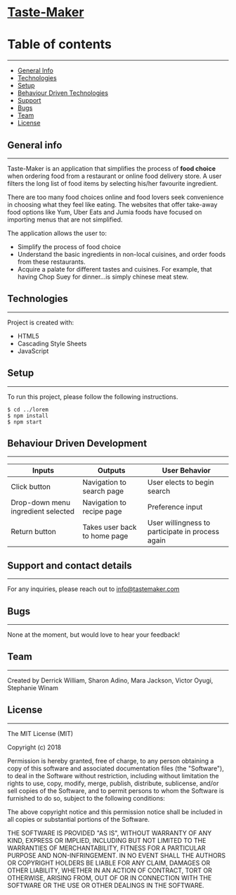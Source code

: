 # [Taste-Maker]()

# Table of contents
***
* [General Info](#General-Info)
* [Technologies](#Technologies)
* [Setup](#Setup)
* [Behaviour Driven Technologies](#Behaviour-Driven-Technologies)
* [Support](#Support)
* [Bugs](#Bugs)
* [Team](#Team)
* [License](#License)

## General info
---
Taste-Maker is an application that simplifies the process of **food choice** when ordering food from a restaurant or online food delivery store. A user filters the long list of food items by selecting his/her favourite ingredient.

There are too many food choices online and food lovers seek convenience in choosing what they feel like eating.
The websites that offer take-away food options like Yum, Uber Eats and Jumia foods have focused on importing menus that are not simplified.

The application allows the user to:
* Simplify the process of food choice
* Understand the basic ingredients in non-local cuisines, and order foods from these restaurants.
* Acquire a palate for different tastes and cuisines. For example, that having Chop Suey for dinner...is simply chinese meat stew.


## Technologies
---
Project is created with:
* HTML5
* Cascading Style Sheets
* JavaScript

## Setup
---
To run this project, please follow the following instructions.

```
$ cd ../lorem
$ npm install
$ npm start
```

## Behaviour Driven Development
---
| Inputs|Outputs|User Behavior|
|-------|-------|-------------|
| Click button    |  Navigation to search page | User elects to begin search |
| Drop-down menu ingredient selected | Navigation to recipe page | Preference input |
| Return button         |   Takes user back to home page| User willingness to participate in process again|



## Support and contact details
---
For any inquiries, please reach out to info@tastemaker.com

## Bugs
---
None at the moment, but would love to hear your feedback!

## Team
---
Created by Derrick William, Sharon Adino, Mara Jackson, Victor Oyugi, Stephanie Winam



## License
---
The MIT License (MIT)

Copyright (c) 2018

Permission is hereby granted, free of charge, to any person obtaining a copy
of this software and associated documentation files (the "Software"), to deal
in the Software without restriction, including without limitation the rights
to use, copy, modify, merge, publish, distribute, sublicense, and/or sell
copies of the Software, and to permit persons to whom the Software is
furnished to do so, subject to the following conditions:

The above copyright notice and this permission notice shall be included in all
copies or substantial portions of the Software.

THE SOFTWARE IS PROVIDED "AS IS", WITHOUT WARRANTY OF ANY KIND, EXPRESS OR
IMPLIED, INCLUDING BUT NOT LIMITED TO THE WARRANTIES OF MERCHANTABILITY,
FITNESS FOR A PARTICULAR PURPOSE AND NON-INFRINGEMENT. IN NO EVENT SHALL THE
AUTHORS OR COPYRIGHT HOLDERS BE LIABLE FOR ANY CLAIM, DAMAGES OR OTHER
LIABILITY, WHETHER IN AN ACTION OF CONTRACT, TORT OR OTHERWISE, ARISING FROM,
OUT OF OR IN CONNECTION WITH THE SOFTWARE OR THE USE OR OTHER DEALINGS IN THE
SOFTWARE.

